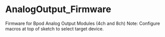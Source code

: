 # AnalogOutput_Firmware
Firmware for Bpod Analog Output Modules (4ch and 8ch)
Note: Configure macros at top of sketch to select target device.
